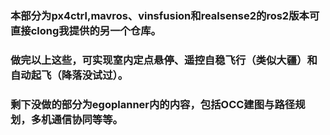 ### 本部分为px4ctrl,mavros、vinsfusion和realsense2的ros2版本可直接clong我提供的另一个仓库。
### 做完以上这些，可实现室内定点悬停、遥控自稳飞行（类似大疆）和自动起飞（降落没试过）。
### 剩下没做的部分为egoplanner内的内容，包括OCC建图与路径规划，多机通信协同等等。
